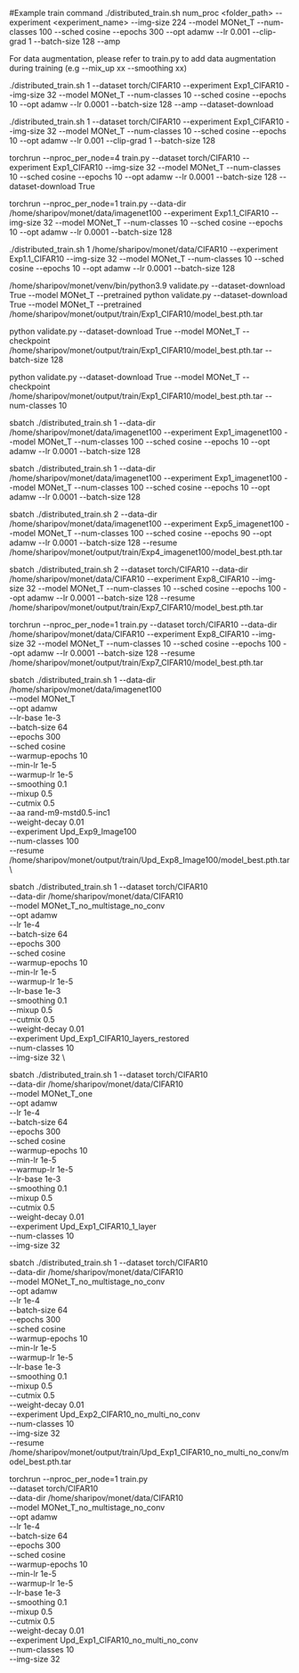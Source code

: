#Example train command
./distributed_train.sh num_proc <folder_path> --experiment <experiment_name> --img-size 224 --model MONet_T --num-classes 100 --sched cosine --epochs 300 --opt adamw --lr 0.001 --clip-grad 1 --batch-size 128 --amp 


For data augmentation, please refer to train.py to add data augmentation during training (e.g --mix_up xx --smoothing xx)


./distributed_train.sh 1 --dataset torch/CIFAR10 --experiment Exp1_CIFAR10 --img-size 32 --model MONet_T --num-classes 10 --sched cosine --epochs 10 --opt adamw --lr 0.0001 --batch-size 128 --amp --dataset-download

./distributed_train.sh 1 --dataset torch/CIFAR10 --experiment Exp1_CIFAR10 --img-size 32 --model MONet_T --num-classes 10 --sched cosine --epochs 10 --opt adamw --lr 0.001 --clip-grad 1 --batch-size 128

torchrun --nproc_per_node=4 train.py --dataset torch/CIFAR10 --experiment Exp1_CIFAR10 --img-size 32 --model MONet_T --num-classes 10 --sched cosine --epochs 10 --opt adamw --lr 0.0001 --batch-size 128 --dataset-download True

torchrun --nproc_per_node=1 train.py --data-dir /home/sharipov/monet/data/imagenet100 --experiment Exp1.1_CIFAR10 --img-size 32 --model MONet_T --num-classes 10 --sched cosine --epochs 10 --opt adamw --lr 0.0001 --batch-size 128 

./distributed_train.sh 1 /home/sharipov/monet/data/CIFAR10 --experiment Exp1.1_CIFAR10 --img-size 32 --model MONet_T --num-classes 10 --sched cosine --epochs 10 --opt adamw --lr 0.0001 --batch-size 128

/home/sharipov/monet/venv/bin/python3.9 validate.py  --dataset-download True --model MONet_T --pretrained 
python validate.py  --dataset-download True --model MONet_T --pretrained /home/sharipov/monet/output/train/Exp1_CIFAR10/model_best.pth.tar

python validate.py --dataset-download True --model MONet_T --checkpoint /home/sharipov/monet/output/train/Exp1_CIFAR10/model_best.pth.tar --batch-size 128

python validate.py --dataset-download True --model MONet_T --checkpoint /home/sharipov/monet/output/train/Exp1_CIFAR10/model_best.pth.tar --num-classes 10

sbatch ./distributed_train.sh 1 --data-dir /home/sharipov/monet/data/imagenet100 --experiment Exp1_imagenet100 --model MONet_T --num-classes 100 --sched cosine --epochs 10 --opt adamw --lr 0.0001 --batch-size 128 

sbatch ./distributed_train.sh 1 --data-dir /home/sharipov/monet/data/imagenet100 --experiment Exp1_imagenet100 --model MONet_T --num-classes 100 --sched cosine --epochs 10 --opt adamw --lr 0.0001 --batch-size 128

sbatch ./distributed_train.sh 2 --data-dir /home/sharipov/monet/data/imagenet100 --experiment Exp5_imagenet100 --model MONet_T --num-classes 100 --sched cosine --epochs 90 --opt adamw --lr 0.0001 --batch-size 128 --resume /home/sharipov/monet/output/train/Exp4_imagenet100/model_best.pth.tar

sbatch ./distributed_train.sh 2 --dataset torch/CIFAR10 --data-dir /home/sharipov/monet/data/CIFAR10 --experiment Exp8_CIFAR10 --img-size 32 --model MONet_T --num-classes 10 --sched cosine --epochs 100 --opt adamw --lr 0.0001 --batch-size 128 --resume /home/sharipov/monet/output/train/Exp7_CIFAR10/model_best.pth.tar

torchrun --nproc_per_node=1 train.py --dataset torch/CIFAR10 --data-dir /home/sharipov/monet/data/CIFAR10 --experiment Exp8_CIFAR10 --img-size 32 --model MONet_T --num-classes 10 --sched cosine --epochs 100 --opt adamw --lr 0.0001 --batch-size 128 --resume /home/sharipov/monet/output/train/Exp7_CIFAR10/model_best.pth.tar


sbatch ./distributed_train.sh 1 --data-dir /home/sharipov/monet/data/imagenet100 \
  --model MONet_T \
  --opt adamw \
  --lr-base 1e-3 \
  --batch-size 64 \
  --epochs 300 \
  --sched cosine \
  --warmup-epochs 10 \
  --min-lr 1e-5 \
  --warmup-lr 1e-5 \
  --smoothing 0.1 \
  --mixup 0.5 \
  --cutmix 0.5 \
  --aa rand-m9-mstd0.5-inc1 \
  --weight-decay 0.01 \
  --experiment Upd_Exp9_Image100 \
  --num-classes 100 \
  --resume /home/sharipov/monet/output/train/Upd_Exp8_Image100/model_best.pth.tar \

sbatch ./distributed_train.sh 1 --dataset torch/CIFAR10 \
  --data-dir /home/sharipov/monet/data/CIFAR10 \
  --model MONet_T_no_multistage_no_conv \
  --opt adamw \
  --lr 1e-4 \
  --batch-size 64 \
  --epochs 300 \
  --sched cosine \
  --warmup-epochs 10 \
  --min-lr 1e-5 \
  --warmup-lr 1e-5 \
  --lr-base 1e-3 \
  --smoothing 0.1 \
  --mixup 0.5 \
  --cutmix 0.5 \
  --weight-decay 0.01 \
  --experiment Upd_Exp1_CIFAR10_layers_restored \
  --num-classes 10 \
  --img-size 32 \

  sbatch ./distributed_train.sh 1 --dataset torch/CIFAR10 \
  --data-dir /home/sharipov/monet/data/CIFAR10 \
  --model MONet_T_one \
  --opt adamw \
  --lr 1e-4 \
  --batch-size 64 \
  --epochs 300 \
  --sched cosine \
  --warmup-epochs 10 \
  --min-lr 1e-5 \
  --warmup-lr 1e-5 \
  --lr-base 1e-3 \
  --smoothing 0.1 \
  --mixup 0.5 \
  --cutmix 0.5 \
  --weight-decay 0.01 \
  --experiment Upd_Exp1_CIFAR10_1_layer \
  --num-classes 10 \
  --img-size 32 

  sbatch ./distributed_train.sh 1 --dataset torch/CIFAR10 \
  --data-dir /home/sharipov/monet/data/CIFAR10 \
  --model MONet_T_no_multistage_no_conv \
  --opt adamw \
  --lr 1e-4 \
  --batch-size 64 \
  --epochs 300 \
  --sched cosine \
  --warmup-epochs 10 \
  --min-lr 1e-5 \
  --warmup-lr 1e-5 \
  --lr-base 1e-3 \
  --smoothing 0.1 \
  --mixup 0.5 \
  --cutmix 0.5 \
  --weight-decay 0.01 \
  --experiment Upd_Exp2_CIFAR10_no_multi_no_conv \
  --num-classes 10 \
  --img-size 32 \
  --resume /home/sharipov/monet/output/train/Upd_Exp1_CIFAR10_no_multi_no_conv/model_best.pth.tar

  torchrun --nproc_per_node=1 train.py \
  --dataset torch/CIFAR10 \
  --data-dir /home/sharipov/monet/data/CIFAR10 \
  --model MONet_T_no_multistage_no_conv \
  --opt adamw \
  --lr 1e-4 \
  --batch-size 64 \
  --epochs 300 \
  --sched cosine \
  --warmup-epochs 10 \
  --min-lr 1e-5 \
  --warmup-lr 1e-5 \
  --lr-base 1e-3 \
  --smoothing 0.1 \
  --mixup 0.5 \
  --cutmix 0.5 \
  --weight-decay 0.01 \
  --experiment Upd_Exp1_CIFAR10_no_multi_no_conv \
  --num-classes 10 \
  --img-size 32 